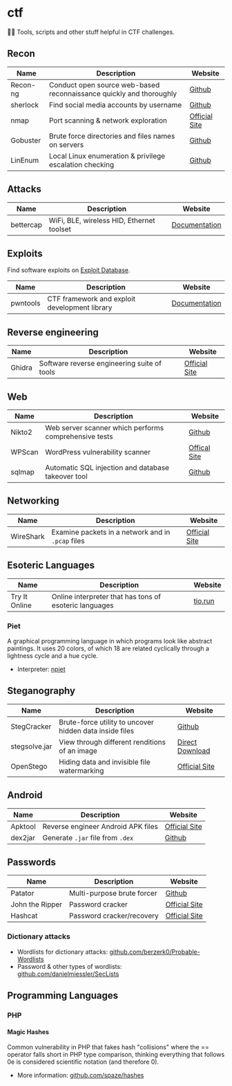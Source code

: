 # ctf
🏴‍☠️ Tools, scripts and other stuff helpful in CTF challenges.

## Recon

| Name | Description | Website |
| --- | --- | --- |
| Recon-ng | Conduct open source web-based reconnaissance quickly and thoroughly | [Github](https://github.com/lanmaster53/recon-ng) |
| sherlock | Find social media accounts by username | [Github](https://github.com/sherlock-project/sherlock) |
| nmap | Port scanning & network exploration | [Official Site](https://nmap.org/) |
| Gobuster | Brute force directories and files names on servers | [Github](https://github.com/OJ/gobuster) |
| LinEnum | Local Linux enumeration & privilege escalation checking  | [Github](https://github.com/rebootuser/LinEnum) |

## Attacks

| Name | Description | Website |
| --- | --- | --- |
| bettercap | WiFi, BLE, wireless HID, Ethernet toolset | [Documentation](https://www.bettercap.org/)

## Exploits

Find software exploits on [Exploit Database](https://www.exploit-db.com/).

| Name | Description | Website |
| --- | --- | --- |
| pwntools | CTF framework and exploit development library | [Documentation](http://docs.pwntools.com/en/stable/) |

## Reverse engineering

| Name | Description | Website |
| --- | --- | --- |
| Ghidra | Software reverse engineering suite of tools | [Official Site](https://ghidra-sre.org/) |

## Web

| Name | Description | Website |
| --- | --- | --- |
| Nikto2 | Web server scanner which performs comprehensive tests | [Github](https://github.com/sullo/nikto) |
| WPScan | WordPress vulnerability scanner | [Offical Site](https://wpscan.org/) |
| sqlmap | Automatic SQL injection and database takeover tool | [Github](https://github.com/sqlmapproject/sqlmap) |

## Networking

| Name | Description | Website |
| --- | --- | --- |
| WireShark | Examine packets in a network and in `.pcap` files | [Official Site](https://www.wireshark.org/) |

## Esoteric Languages

| Name | Description | Website |
| --- | --- | --- |
| Try It Online | Online interpreter that has tons of esoteric languages | [tio.run](https://tio.run/) |

### Piet

A graphical programming language in which programs look like abstract paintings. It uses 20 colors, of which 18 are related cyclically through a lightness cycle and a hue cycle.

* Interpreter: [npiet](https://www.bertnase.de/npiet/)

## Steganography

| Name | Description | Website |
| --- | --- | --- |
| StegCracker | Brute-force utility to uncover hidden data inside files | [Github](https://github.com/Paradoxis/StegCracker) |
| stegsolve.jar | View through different renditions of an image | [Direct Download](http://www.caesum.com/handbook/Stegsolve.jar) |
| OpenStego | Hiding data and invisible file watermarking | [Official Site](https://www.openstego.com/) |

## Android

| Name | Description | Website |
| --- | --- | --- |
| Apktool | Reverse engineer Android APK files | [Official Site](https://ibotpeaches.github.io/Apktool/) |
| dex2jar | Generate `.jar` file from `.dex` | [Github](https://github.com/pxb1988/dex2jar) |

## Passwords

| Name | Description | Website |
| --- | --- | --- |
| Patator | Multi-purpose brute forcer | [Github](https://github.com/lanjelot/patator) |
| John the Ripper | Password cracker | [Official Site](https://www.openwall.com/john/) |
| Hashcat | Password cracker/recovery | [Official Site](https://hashcat.net/hashcat/)

### Dictionary attacks

* Wordlists for dictionary attacks: [github.com/berzerk0/Probable-Wordlists](https://github.com/berzerk0/Probable-Wordlists)
* Password & other types of wordlists: [github.com/danielmiessler/SecLists](https://github.com/danielmiessler/SecLists)

## Programming Languages

### PHP

#### Magic Hashes

Common vulnerability in PHP that fakes hash "collisions" where the == operator falls short in PHP type comparison, thinking everything that follows 0e is considered scientific notation (and therefore 0).

* More information: [github.com/spaze/hashes](https://github.com/spaze/hashes)
